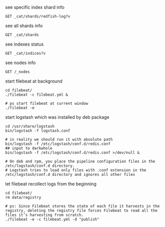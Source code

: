 see specific index shard info
```shell script
GET _cat/shards/redfish-log?v
```

see all shards info
```shell script
GET _cat/shards
```

see indexes status
```shell script
GET _cat/indices?v
```

see nodes info 
```shell script
GET /_nodes
```

start filebeat at background
```shell script
cd filebeat/
./filebeat -c filebeat.yml &

# ps start filebeat at current window
./filebeat -e
```

start logstash which was installed by deb package
```shell script
cd /usr/share/logstash
bin/logstash -f logstash.conf

# in reality we should run it with absolute path
bin/logstash -f /etc/logstash/conf.d/redis.conf
## input to darkwhole 
bin/logstash -f /etc/logstash/conf.d/redis.conf >/dev/null &

# On deb and rpm, you place the pipeline configuration files in the /etc/logstash/conf.d directory. 
# Logstash tries to load only files with .conf extension in the /etc/logstash/conf.d directory and ignores all other files
```  
let filebeat recollect logs from the beginning 
```shell script
cd filebeat/
rm data/registry

# ps: Since Filebeat stores the state of each file it harvests in the registry, deleting the registry file forces Filebeat to read all the files it’s harvesting from scratch.
./filebeat -e -c filebeat.yml -d "publish"
```